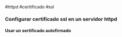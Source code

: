 #httpd #ceritificado #ssl
### Configurar certificado ssl en un servidor httpd
#### Usar un sertificado autofirmado
